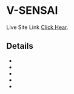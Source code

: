# V-SENSAI

Live Site Link [Click Hear](https://game-analytics.netlify.app/).

## Details
* 
* 
* 
* 
* 
